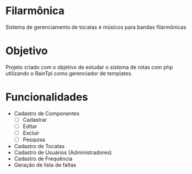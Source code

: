 # Filarmônica
Sistema de gerenciamento de tocatas e músicos para bandas filarmônicas

# Objetivo
Projeto criado com o objetivo de estudar o sistema de rotas com php utilizando o RainTpl como gerenciador de templates.

# Funcionalidades
- Cadastro de Componentes
    - [ ] Cadastrar
    - [ ] Editar
    - [ ] Excluir
    - [ ] Pesquisa
- Cadastro de Tocatas
- Cadastro de Usuários (Administradores)
- Cadastro de Frequência
- Geração de lista de faltas